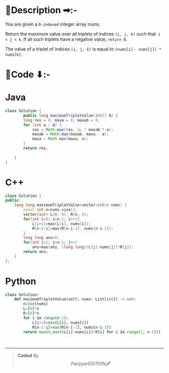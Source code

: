 # 📍Description ➡:-
<!-- Describe your first thoughts on how to solve this problem. -->
You are given a `0-indexed` integer array nums.

Return the maximum value over all triplets of indices `(i, j, k)` such that` i < j < k`. If all such triplets have a negative value, `return 0`.

The value of a triplet of indices `(i, j, k)` is equal to `(nums[i]` `- nums[j]) * nums[k]`.


# 📝Code ⬇:-


# Java
```java []
class Solution {
        public long maximumTripletValue(int[] A) {
        long res = 0, maxa = 0, maxab = 0;
        for (int a : A) {
            res = Math.max(res, 1L * maxab * a);
            maxab = Math.max(maxab, maxa - a);
            maxa = Math.max(maxa, a);
        }
        return res;
       
    }
}

```

# C++
``` cpp []
class Solution {
public:
    long long maximumTripletValue(vector<int>& nums) {
        const int n=nums.size();
        vector<int> L(n, 0), R(n, 0);
        for(int i=0; i<n-1; i++){
            L[i+1]=max(L[i], nums[i]);
            R[n-2-i]=max(R[n-i-1], nums[n-i-1]);
        }
        long long ans=0;
        for(int j=1; j<n-1; j++)
            ans=max(ans, (long long)(L[j]-nums[j])*R[j]);
        return ans;
    }
};
```

# Python
``` python []
class Solution:
    def maximumTripletValue(self, nums: List[int]) -> int:
        n=len(nums)
        L=[0]*n
        R=[0]*n
        for i in range(n-1):
            L[i+1]=max(L[i], nums[i])
            R[n-2-i]=max(R[n-i-1], nums[n-i-1])
        return max(0,max((L[i]-nums[i])*R[i] for i in range(1, n-1)))
        
             
```

---

>    **Coded** By $$Panjiyar EDITION 🖋  $$

               
